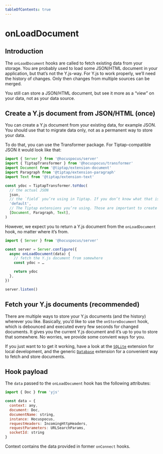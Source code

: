 ```yaml
---
tableOfContents: true
---
```


# onLoadDocument

## Introduction
The `onLoadDocument` hooks are called to fetch existing data from your storage. You are probably used to load some JSON/HTML document in your application, but that’s not the Y.js-way. For Y.js to work properly, we’ll need the history of changes. Only then changes from multiple sources can be merged.

You still can store a JSON/HTML document, but see it more as a “view” on your data, not as your data source.

## Create a Y.js document from JSON/HTML (once)
You can create a Y.js document from your existing data, for example JSON. You should use that to migrate data only, not as a permanent way to store your data.

To do that, you can use the Transformer package. For Tiptap-compatible JSON it would look like that:

```js
import { Server } from '@hocuspocus/server'
import { TiptapTransformer } from '@hocuspocus/transformer'
import Document from '@tiptap/extension-document'
import Paragraph from '@tiptap/extension-paragraph'
import Text from '@tiptap/extension-text'

const ydoc = TiptapTransformer.toYdoc(
  // the actual JSON
  json,
  // the `field` you’re using in Tiptap. If you don’t know what that is, use 'default'.
  'default',
  // The Tiptap extensions you’re using. Those are important to create a valid schema.
  [Document, Paragraph, Text],
)
```

However, we expect you to return a Y.js document from the `onLoadDocument` hook, no matter where it’s from.

```js
import { Server } from '@hocuspocus/server'

const server = Server.configure({
  async onLoadDocument(data) {
    // fetch the Y.js document from somewhere
    const ydoc = …

    return ydoc
  },
})

server.listen()
```

## Fetch your Y.js documents (recommended)
There are multiple ways to store your Y.js documents (and the history) wherever you like. Basically, you’d like to use the `onStoreDocument` hook, which is debounced and executed every few seconds for changed documents. It gives you the current Y.js document and it’s up to you to store that somewhere. No worries, we provide some convient ways for you.

If you just want to to get it working, have a look at the [`SQLite`](/api/extensions/sqlite) extension for local development, and the generic [`Database`](/api/extensions/database) extension for a convenient way to fetch and store documents.

## Hook payload
The `data` passed to the `onLoadDocument` hook has the following attributes:

```js
import { Doc } from 'yjs'

const data = {
  context: any,
  document: Doc,
  documentName: string,
  instance: Hocuspocus,
  requestHeaders: IncomingHttpHeaders,
  requestParameters: URLSearchParams,
  socketId: string
}
```

Context contains the data provided in former `onConnect` hooks.
